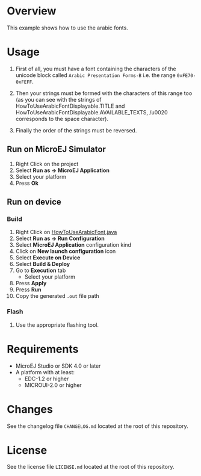 # Overview
This example shows how to use the arabic fonts.

# Usage

1. First of all, you must have a font containing the characters of the unicode block called `Arabic Presentation Forms-B` i.e. the range `0xFE70-0xFEFF`.

2. Then your strings must be formed with the characters of this range too (as you can see with the strings of HowToUseArabicFontDisplayable.TITLE and HowToUseArabicFontDisplayable.AVAILABLE_TEXTS, /u0020 corresponds to the space character).
3. Finally the order of the strings must be reversed.

## Run on MicroEJ Simulator
1. Right Click on the project
1. Select **Run as -> MicroEJ Application**
1. Select your platform 
1. Press **Ok**

## Run on device
### Build
1. Right Click on [HowToUseArabicFont.java](HowToUseArabicFont/src/main/java/ej/examples/arabicfont/HowToUseArabicFont.java)
1. Select **Run as -> Run Configuration**
1. Select **MicroEJ Application** configuration kind
1. Click on **New launch configuration** icon
1. Select **Execute on Device**
1. Select **Build & Deploy**
1. Go to **Execution** tab
	* Select your platform 
1. Press **Apply**
1. Press **Run**
1. Copy the generated `.out` file path

### Flash
1. Use the appropriate flashing tool.

# Requirements
* MicroEJ Studio or SDK 4.0 or later
* A platform with at least:
	* EDC-1.2 or higher
	* MICROUI-2.0 or higher
	
# Changes
See the changelog file `CHANGELOG.md` located at the root of this repository.

# License
See the license file `LICENSE.md` located at the root of this repository.
